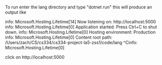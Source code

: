 To run enter the lang directory and type "dotnet run" this will produce an output like

info: Microsoft.Hosting.Lifetime[14]
      Now listening on: http://localhost:5000
info: Microsoft.Hosting.Lifetime[0]
      Application started. Press Ctrl+C to shut down.
info: Microsoft.Hosting.Lifetime[0]
      Hosting environment: Production
info: Microsoft.Hosting.Lifetime[0]
      Content root path: /Users/zach/CS/cs334/cs334-project-la5-zss1/code/lang
^Cinfo: Microsoft.Hosting.Lifetime[0]

click on http://localhost:5000 

